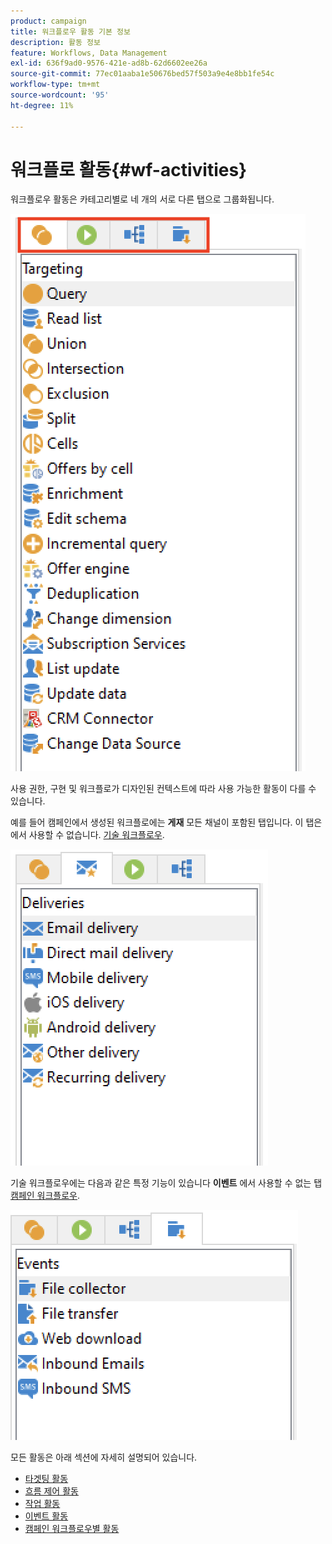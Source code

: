 ```yaml
---
product: campaign
title: 워크플로우 활동 기본 정보
description: 활동 정보
feature: Workflows, Data Management
exl-id: 636f9ad0-9576-421e-ad8b-62d6602ee26a
source-git-commit: 77ec01aaba1e50676bed57f503a9e4e8bb1fe54c
workflow-type: tm+mt
source-wordcount: '95'
ht-degree: 11%

---
```


# 워크플로 활동{#wf-activities}

워크플로우 활동은 카테고리별로 네 개의 서로 다른 탭으로 그룹화됩니다.

![](assets/wf-activity-tabs.png)

사용 권한, 구현 및 워크플로가 디자인된 컨텍스트에 따라 사용 가능한 활동이 다를 수 있습니다.

예를 들어 캠페인에서 생성된 워크플로에는 **게재** 모든 채널이 포함된 탭입니다. 이 탭은에서 사용할 수 없습니다. [기술 워크플로우](technical-workflows.md).

![](assets/campaign-wf-activities.png)

기술 워크플로우에는 다음과 같은 특정 기능이 있습니다 **이벤트** 에서 사용할 수 없는 탭 [캠페인 워크플로우](campaign-workflows.md).

![](assets/tech-wf-activities.png)

모든 활동은 아래 섹션에 자세히 설명되어 있습니다.

* [타겟팅 활동](targeting-activities.md)
* [흐름 제어 활동](flow-control-activities.md)
* [작업 활동](action-activities.md)
* [이벤트 활동](event-activities.md)
* [캠페인 워크플로우별 활동](../campaigns/marketing-campaign-deliveries.md)

